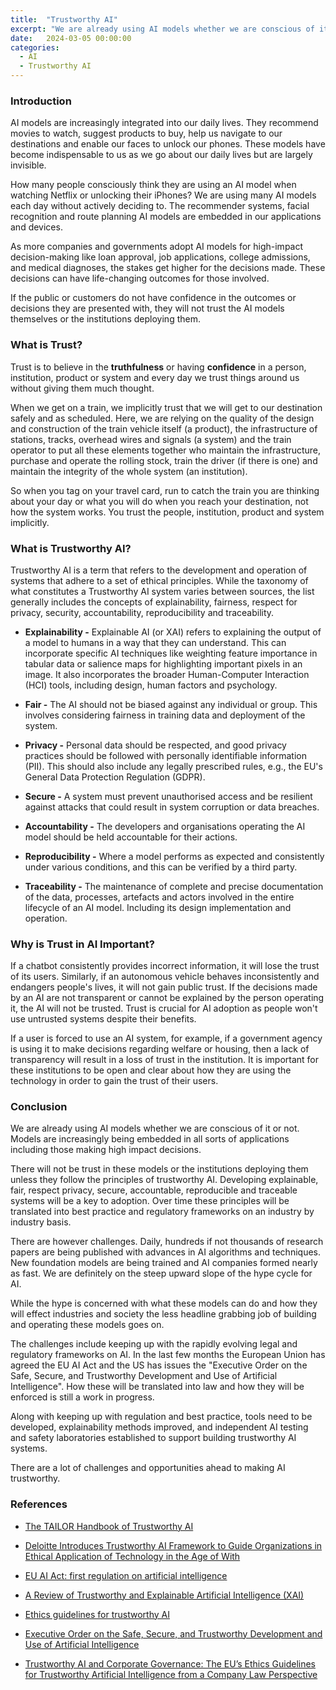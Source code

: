 ```yaml
---
title:  "Trustworthy AI"
excerpt: "We are already using AI models whether we are conscious of it or not. Models are increasingly being embedded in all sorts of applications including those making high impact decisions. Trusting these models will be a key to their adoption."
date:   2024-03-05 00:00:00
categories:
  - AI
  - Trustworthy AI
---
```

### Introduction

AI models are increasingly integrated into our daily lives. They recommend movies to watch, suggest products to buy, help us navigate to our destinations and enable our faces to unlock our phones. These models have become indispensable to us as we go about our daily lives but are largely invisible.

How many people consciously think they are using an AI model when watching Netflix or unlocking their iPhones? We are using many AI models each day without actively deciding to. The recommender systems, facial recognition and route planning AI models are embedded in our applications and devices.

As more companies and governments adopt AI models for high-impact decision-making like loan approval, job applications, college admissions, and medical diagnoses, the stakes get higher for the decisions made. These decisions can have life-changing outcomes for those involved. 

If the public or customers do not have confidence in the outcomes or decisions they are presented with, they will not trust the AI models themselves or the institutions deploying them.

### What is Trust?

Trust is to believe in the **truthfulness** or having **confidence** in a person, institution, product or system and every day we trust things around us without giving them much thought. 

When we get on a train, we implicitly trust that we will get to our destination safely and as scheduled. Here, we are relying on the quality of the design and construction of the train vehicle itself (a product), the infrastructure of stations, tracks, overhead wires and signals (a system) and the train operator to put all these elements together who maintain the infrastructure, purchase and operate the rolling stock, train the driver (if there is one) and maintain the integrity of the whole system (an institution).

So when you tag on your travel card, run to catch the train you are thinking about your day or what you will do when you reach your destination, not how the system works. You trust the people, institution, product and system implicitly.

### What is Trustworthy AI?

Trustworthy AI is a term that refers to the development and operation of systems that adhere to a set of ethical principles. While the taxonomy of what constitutes a Trustworthy AI system varies between sources, the list generally includes the concepts of explainability, fairness, respect for privacy, security, accountability, reproducibility and traceability.

- **Explainability -** Explainable AI (or XAI) refers to explaining the output of a model to humans in a way that they can understand. This can incorporate specific AI techniques like weighting feature importance in tabular data or salience maps for highlighting important pixels in an image. It also incorporates the broader Human-Computer Interaction (HCI) tools, including design, human factors and psychology. 

- **Fair -** The AI should not be biased against any individual or group. This involves considering fairness in training data and deployment of the system.

- **Privacy -** Personal data should be respected, and good privacy practices should be followed with personally identifiable information (PII). This should also include any legally prescribed rules, e.g., the EU's General Data Protection Regulation (GDPR).

- **Secure -** A system must prevent unauthorised access and be resilient against attacks that could result in system corruption or data breaches.

- **Accountability -** The developers and organisations operating the AI model should be held accountable for their actions.

- **Reproducibility -** Where a model performs as expected and consistently under various conditions, and this can be verified by a third party.

- **Traceability -** The maintenance of complete and precise documentation of the data, processes, artefacts and actors involved in the entire lifecycle of an AI model. Including its design implementation and operation.

### Why is Trust in AI Important?

If a chatbot consistently provides incorrect information, it will lose the trust of its users. Similarly, if an autonomous vehicle behaves inconsistently and endangers people's lives, it will not gain public trust. If the decisions made by an AI are not transparent or cannot be explained by the person operating it, the AI will not be trusted. Trust is crucial for AI adoption as people won't use untrusted systems despite their benefits.

If a user is forced to use an AI system, for example, if a government agency is using it to make decisions regarding welfare or housing, then a lack of transparency will result in a loss of trust in the institution. It is important for these institutions to be open and clear about how they are using the technology in order to gain the trust of their users.

### Conclusion

We are already using AI models whether we are conscious of it or not. Models are increasingly being embedded in all sorts of applications including those making high impact decisions. 

There will not be trust in these models or the institutions deploying them unless they follow the principles of trustworthy AI. Developing explainable, fair, respect privacy, secure, accountable, reproducible and traceable systems will be a key to adoption. Over time these principles will be translated into best practice and regulatory frameworks on an industry by industry basis.

There are however challenges. Daily, hundreds if not thousands of research papers are being published with advances in AI algorithms and techniques. New foundation models are being trained and AI companies formed nearly as fast. We are definitely on the steep upward slope of the hype cycle for AI.

While the hype is concerned with what these models can do and how they will effect industries and society the less headline grabbing job of building and operating these models goes on. 

The challenges include keeping up with the rapidly evolving legal and regulatory frameworks on AI. In the last few months the European Union has agreed the EU AI Act and the US has issues the "Executive Order on the Safe, Secure, and Trustworthy Development and Use of Artificial Intelligence". How these will be translated into law and how they will be enforced is still a work in progress.

Along with keeping up with regulation and best practice, tools need to be developed, explainability methods improved, and independent AI testing and safety laboratories established to support building trustworthy AI systems.

There are a lot of challenges and opportunities ahead to making AI trustworthy.

### References

- [The TAILOR Handbook of Trustworthy AI](http://tailor.isti.cnr.it/handbookTAI/TAILOR.html)

- [Deloitte Introduces Trustworthy AI Framework to Guide Organizations in Ethical Application of Technology in the Age of With](https://www2.deloitte.com/us/en/pages/about-deloitte/articles/press-releases/deloitte-introduces-trustworthy-ai-framework.html)

- [EU AI Act: first regulation on artificial intelligence](https://www.europarl.europa.eu/news/en/headlines/society/20230601STO93804/eu-ai-act-first-regulation-on-artificial-intelligence)

- [A Review of Trustworthy and Explainable Artificial Intelligence (XAI)](https://ieeexplore.ieee.org/document/10188681)

- [Ethics guidelines for trustworthy AI](https://digital-strategy.ec.europa.eu/en/library/ethics-guidelines-trustworthy-ai)

- [Executive Order on the Safe, Secure, and Trustworthy Development and Use of Artificial Intelligence](https://www.whitehouse.gov/briefing-room/presidential-actions/2023/10/30/executive-order-on-the-safe-secure-and-trustworthy-development-and-use-of-artificial-intelligence/)

- [Trustworthy AI and Corporate Governance: The EU’s Ethics Guidelines for Trustworthy Artificial Intelligence from a Company Law Perspective](https://link.springer.com/article/10.1007/s40804-021-00224-0)
